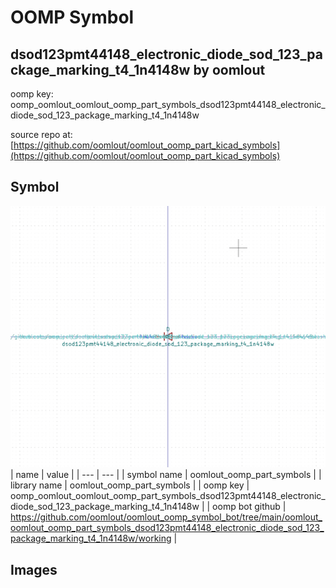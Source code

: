 # OOMP Symbol  
## dsod123pmt44148_electronic_diode_sod_123_package_marking_t4_1n4148w  by oomlout  
  
oomp key: oomp_oomlout_oomlout_oomp_part_symbols_dsod123pmt44148_electronic_diode_sod_123_package_marking_t4_1n4148w  
  
source repo at: [https://github.com/oomlout/oomlout_oomp_part_kicad_symbols](https://github.com/oomlout/oomlout_oomp_part_kicad_symbols)  
## Symbol  
  
[![working.png](working_600.png)](working.png)  
| name | value | 
| --- | --- | 
| symbol name | oomlout_oomp_part_symbols | 
| library name | oomlout_oomp_part_symbols | 
| oomp key | oomp_oomlout_oomlout_oomp_part_symbols_dsod123pmt44148_electronic_diode_sod_123_package_marking_t4_1n4148w | 
| oomp bot github | https://github.com/oomlout/oomlout_oomp_symbol_bot/tree/main/oomlout_oomlout_oomp_part_symbols_dsod123pmt44148_electronic_diode_sod_123_package_marking_t4_1n4148w/working | 
## Images  

